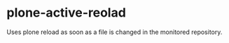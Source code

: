 plone-active-reolad
===================

Uses plone reload as soon as a file is changed in the monitored repository.